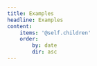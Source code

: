 ```yaml
---
title: Examples
headline: Examples
content:
    items: '@self.children'
    order:
        by: date
        dir: asc
---
```


<!--- Content for this page is pulled in from page subfolders -->